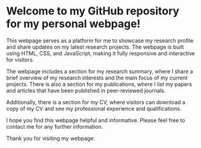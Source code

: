 # Welcome to my GitHub repository for my personal webpage!

This webpage serves as a platform for me to showcase my research profile and share updates on my latest research projects. The webpage is built using HTML, CSS, and JavaScript, making it fully responsive and interactive for visitors.

The webpage includes a section for my research summary, where I share a brief overview of my research interests and the main focus of my current projects. There is also a section for my publications, where I list my papers and articles that have been published in peer-reviewed journals.

Additionally, there is a section for my CV, where visitors can download a copy of my CV and see my professional experience and qualifications.

I hope you find this webpage helpful and informative. Please feel free to contact me for any further information.

Thank you for visiting my webpage.
